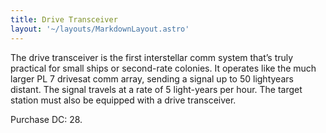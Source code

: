 ```yaml
---
title: Drive Transceiver
layout: '~/layouts/MarkdownLayout.astro'
---
```

The drive transceiver is the first interstellar comm system that’s truly
practical for small ships or second-rate colonies. It operates like the much
larger PL 7 drivesat comm array, sending a signal up to 50 lightyears distant.
The signal travels at a rate of 5 light-years per hour. The target station
must also be equipped with a drive transceiver.

Purchase DC: 28.

